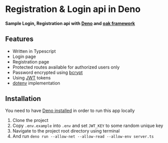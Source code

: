 # Registration & Login api in Deno


#### Sample Login, Registration api with [Deno](https://deno.land) and [oak framework](https://deno.land/x/oak)

## Features

 - Written in Typescript
 - Login page
 - Registration page
 - Protected routes available for authorized users only
 - Password encrypted using [bcrypt](https://deno.land/x/bcrypt)
 - Using [JWT](https://deno.land/x/djwt) tokens
 - [dotenv](https://deno.land/x/dotenv) implementation

## Installation

You need to have [Deno installed](https://deno.land/#installation) in order to run this app locally

1. Clone the project
1. Copy `.env.example` into `.env` and set `JWT_KEY` to some random unique key
1. Navigate to the project root directory using terminal
1. And run `deno run --allow-net --allow-read --allow-env server.ts`

